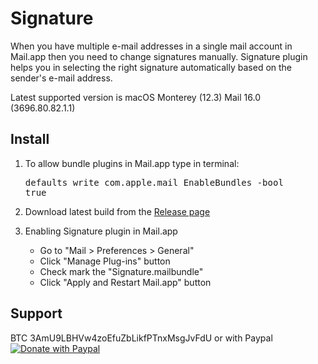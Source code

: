 Signature
=========

When you have multiple e-mail addresses in a single mail account in Mail.app then you need to change signatures manually. Signature plugin helps you in selecting the right signature automatically based on the sender's e-mail address.

Latest supported version is macOS Monterey (12.3) Mail 16.0 (3696.80.82.1.1)

Install
-------

1. To allow bundle plugins in Mail.app type in terminal: <pre>defaults write com.apple.mail EnableBundles -bool true</pre>

2. Download latest build from the [Release page](https://github.com/scr34m/Signature/releases)

3. Enabling Signature plugin in Mail.app
   - Go to "Mail > Preferences > General"
   - Click "Manage Plug-ins" button
   - Check mark the "Signature.mailbundle"
   - Click "Apply and Restart Mail.app" button

Support
-------

BTC 3AmU9LBHVw4zoEfuZbLikfPTnxMsgJvFdU or with Paypal [![Donate with Paypal](https://www.paypalobjects.com/webstatic/en_US/btn/btn_donate_pp_142x27.png)](https://www.paypal.com/cgi-bin/webscr?cmd=_s-xclick&hosted_button_id=6EHPY7RM8A4JY)
